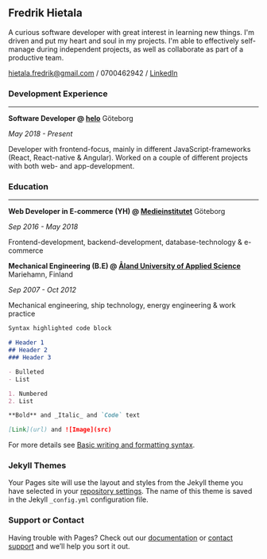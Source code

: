 ## Fredrik Hietala

A curious software developer with great interest in learning new things. I'm driven and put my heart and soul in my projects. I'm able to effectively self-manage during independent projects, as well as collaborate as part of a productive team.

[hietala.fredrik@gmail.com](<hietala.fredrik@gmail.com>) / 0700462942 / [LinkedIn](https://www.linkedin.com/in/fredrik-hietala-4a8a4467/)

### Development Experience

---

**Software Developer @ [helo](https://www.helo.se/)** Göteborg 

*May 2018 - Present*

Developer with frontend-focus, mainly in different JavaScript-frameworks (React, React-native & Angular). Worked on a couple of different projects with both web- and app-development.

### Education

---

**Web Developer in E-commerce (YH) @ [Medieinstitutet](https://medieinstitutet.se/)** Göteborg

*Sep 2016 - May 2018*

Frontend-development, backend-development, database-technology & e-commerce

**Mechanical Engineering (B.E) @ [Åland University of Applied Science](https://www.ha.ax/)** Mariehamn, Finland

*Sep 2007 - Oct 2012*

Mechanical engineering, ship technology, energy engineering & work practice

```markdown
Syntax highlighted code block

# Header 1
## Header 2
### Header 3

- Bulleted
- List

1. Numbered
2. List

**Bold** and _Italic_ and `Code` text

[Link](url) and ![Image](src)
```

For more details see [Basic writing and formatting syntax](https://docs.github.com/en/github/writing-on-github/getting-started-with-writing-and-formatting-on-github/basic-writing-and-formatting-syntax).

### Jekyll Themes

Your Pages site will use the layout and styles from the Jekyll theme you have selected in your [repository settings](https://github.com/Fredrikhietala/digital-cv/settings/pages). The name of this theme is saved in the Jekyll `_config.yml` configuration file.

### Support or Contact

Having trouble with Pages? Check out our [documentation](https://docs.github.com/categories/github-pages-basics/) or [contact support](https://support.github.com/contact) and we’ll help you sort it out.

